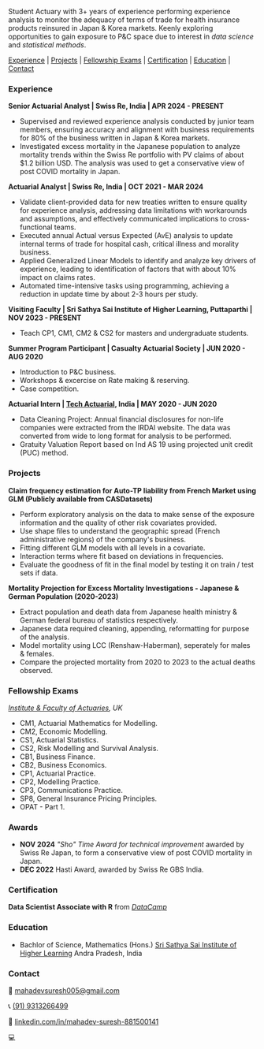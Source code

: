 Student Actuary with 3+ years of experience performing experience analysis to monitor the adequacy of terms of trade for health insurance products
reinsured in Japan & Korea markets. Keenly exploring opportunities to gain exposure to P&C space due to interest in *data science* and *statistical methods*.

[Experience](#experience) | [Projects](#projects) | [Fellowship Exams](#fellowship-exams) | [Certification](#certification) | [Education](#education) | [Contact](#contact)

### Experience
**Senior Actuarial Analyst | Swiss Re, India | APR 2024 - PRESENT**
- Supervised and reviewed experience analysis conducted by junior team members, ensuring accuracy and alignment with business requirements for 80% of the business written in Japan & Korea markets.
- Investigated excess mortality in the Japanese population to analyze mortality trends within the Swiss Re portfolio with PV claims of about $1.2 billion USD. The analysis was used to get a conservative view of post COVID mortality in Japan.

**Actuarial Analyst | Swiss Re, India | OCT 2021 - MAR 2024**
- Validate client-provided data for new treaties written to ensure quality for experience analysis, addressing data limitations with workarounds and assumptions, and effectively communicated implications to cross-functional teams.
- Executed annual Actual versus Expected (AvE) analysis to update internal terms of trade for hospital cash, critical illness and 
morality business.
- Applied Generalized Linear Models to identify and analyze key drivers of experience, leading to identification of factors that with about 10% impact on claims rates.
- Automated time-intensive tasks using programming, achieving a reduction in update time by about 2-3 hours per study.

**Visiting Faculty | Sri Sathya Sai Institute of Higher Learning, Puttaparthi | NOV 2023 - PRESENT**
- Teach CP1, CM1, CM2 & CS2 for masters and undergraduate students.

**Summer Program Participant | Casualty Actuarial Society | JUN 2020 - AUG 2020**
- Introduction to P&C business.
- Workshops & excercise on Rate making & reserving.
- Case competition.  

**Actuarial Intern | [Tech Actuarial](https://techactuarial.com/), India | MAY 2020 - JUN 2020**
- Data Cleaning Project: Annual financial disclosures for non-life companies were extracted from the IRDAI website. The data was converted from wide to long format for analysis to be performed.
- Gratuity Valuation Report based on Ind AS 19 using projected unit credit (PUC) method.

### Projects

**Claim frequency estimation for Auto-TP liability from French Market using GLM (Publicly available from CASDatasets)**
- Perform exploratory analysis on the data to make sense of the exposure information and the quality of other risk covariates provided. 
- Use shape files to understand the geographic spread (French administrative regions) of the company's business. 
- Fitting different GLM models with all levels in a covariate. 
- Interaction terms where fit based on deviations in frequencies. 
- Evaluate the goodness of fit in the final model by testing it on train / test sets if data.

**Mortality Projection for Excess Mortality Investigations - Japanese & German Population (2020-2023)**
- Extract population and death data from Japanese health ministry & German federal bureau of statistics respectively.
- Japanese data required cleaning, appending, reformatting for purpose of the analysis.
- Model mortality using LCC (Renshaw-Haberman), seperately for males & females.  
- Compare the projected mortality from 2020 to 2023 to the actual deaths observed. 

### Fellowship Exams
*[Institute & Faculty of Actuaries](https://actuaries.org.uk/qualify/curriculum/), UK*
- CM1, Actuarial Mathematics for Modelling.
- CM2, Economic Modelling.
- CS1, Actuarial Statistics.
- CS2, Risk Modelling and Survival Analysis.
- CB1, Business Finance.
- CB2, Business Economics.
- CP1, Actuarial Practice. 
- CP2, Modelling Practice. 
- CP3, Communications Practice.
- SP8, General Insurance Pricing Principles. 
- OPAT - Part 1.

### Awards 
- **NOV 2024** *"Sho" Time Award for technical improvement* awarded by Swiss Re Japan, to form a conservative view of post COVID mortality in Japan.
- **DEC 2022** Hasti Award, awarded by Swiss Re GBS India.  

### Certification
**Data Scientist Associate with R** from [*DataCamp*](https://www.datacamp.com/completed/statement-of-accomplishment/track/449c17b374a072b2fe97e5e286f3ae5853f03c6f)

### Education
- Bachlor of Science, Mathematics (Hons.) [Sri Sathya Sai Institute of Higher Learning](https://www.sssihl.edu.in/) Andra Pradesh, India

### Contact

📨 [mahadevsuresh005@gmail.com](mailto://mahadevsuresh005@gmail.com)

📞 [(91) 9313266499](tel://+919313266499) 

📎  [linkedin.com/in/mahadev-suresh-881500141](https://www.linkedin.com/in/mahadev-suresh-881500141/)

💻  
